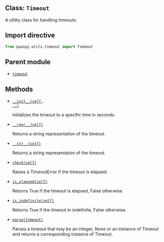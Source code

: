 ## Class: <code>Timeout</code>
A utility class for handling timeouts.

## Import directive
```python
from quaspy.utils.timeout import Timeout
```

## Parent module
- [<code>timeout</code>](README.md)

## Methods
- [<code>\_\_init\_\_(self, ..)</code>](Timeout/__init__.md)

  Initializes the timeout to a specific time in seconds.

- [<code>\_\_repr\_\_(self)</code>](Timeout/__repr__.md)

  Returns a string representation of the timeout.

- [<code>\_\_str\_\_(self)</code>](Timeout/__str__.md)

  Returns a string representation of the timeout.

- [<code>check(self)</code>](Timeout/check.md)

  Raises a TimeoutError if the timeout is elapsed.

- [<code>is_elapsed(self)</code>](Timeout/is_elapsed.md)

  Returns True if the timeout is elapsed, False otherwise.

- [<code>is_indefinite(self)</code>](Timeout/is_indefinite.md)

  Returns True if the timeout in indefinite, False otherwise.

- [<code>parse(timeout)</code>](Timeout/parse.md)

  Parses a timeout that may be an integer, None or an instance of Timeout and returns a corresponding instance of Timeout.

